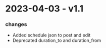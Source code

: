 # 2023-04-03 - v1.1 
### changes 
- Added schedule json to post and edit
- Deprecated duration_to and duration_from